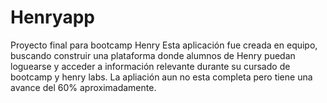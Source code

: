 # Henryapp
Proyecto final para bootcamp Henry
Esta aplicación fue creada en equipo, buscando construir una plataforma donde alumnos de Henry puedan loguearse y acceder a información relevante durante su cursado de bootcamp y henry labs. La apliación aun no esta completa pero tiene una avance del 60% aproximadamente.
